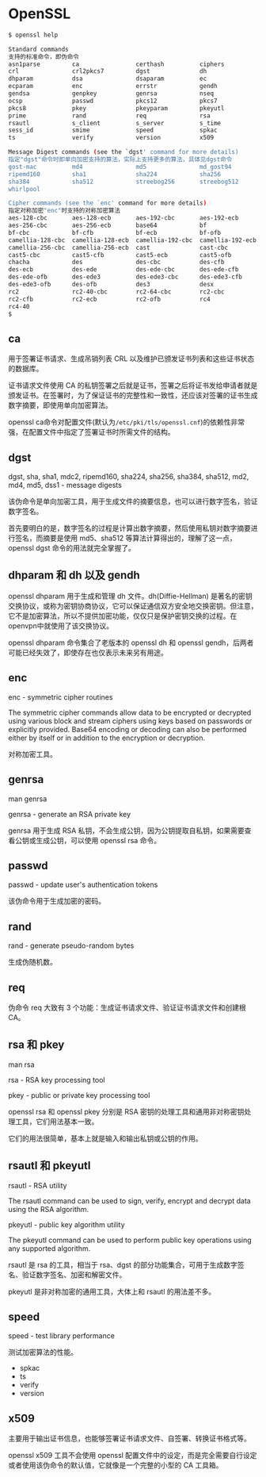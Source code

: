 # OpenSSL

```bash
$ openssl help

Standard commands
支持的标准命令，即伪命令
asn1parse         ca                certhash          ciphers
crl               crl2pkcs7         dgst              dh
dhparam           dsa               dsaparam          ec
ecparam           enc               errstr            gendh
gendsa            genpkey           genrsa            nseq
ocsp              passwd            pkcs12            pkcs7
pkcs8             pkey              pkeyparam         pkeyutl
prime             rand              req               rsa
rsautl            s_client          s_server          s_time
sess_id           smime             speed             spkac
ts                verify            version           x509

Message Digest commands (see the `dgst' command for more details)
指定"dgst"命令时即单向加密支持的算法，实际上支持更多的算法，具体见dgst命令
gost-mac          md4               md5               md_gost94
ripemd160         sha1              sha224            sha256
sha384            sha512            streebog256       streebog512
whirlpool

Cipher commands (see the `enc' command for more details)
指定对称加密"enc"时支持的对称加密算法
aes-128-cbc       aes-128-ecb       aes-192-cbc       aes-192-ecb
aes-256-cbc       aes-256-ecb       base64            bf
bf-cbc            bf-cfb            bf-ecb            bf-ofb
camellia-128-cbc  camellia-128-ecb  camellia-192-cbc  camellia-192-ecb
camellia-256-cbc  camellia-256-ecb  cast              cast-cbc
cast5-cbc         cast5-cfb         cast5-ecb         cast5-ofb
chacha            des               des-cbc           des-cfb
des-ecb           des-ede           des-ede-cbc       des-ede-cfb
des-ede-ofb       des-ede3          des-ede3-cbc      des-ede3-cfb
des-ede3-ofb      des-ofb           des3              desx
rc2               rc2-40-cbc        rc2-64-cbc        rc2-cbc
rc2-cfb           rc2-ecb           rc2-ofb           rc4
rc4-40
$
```






## ca


用于签署证书请求、生成吊销列表 CRL 以及维护已颁发证书列表和这些证书状态的数据库。

证书请求文件使用 CA 的私钥签署之后就是证书，签署之后将证书发给申请者就是颁发证书。在签署时，为了保证证书的完整性和一致性，还应该对签署的证书生成数字摘要，即使用单向加密算法。

openssl ca命令对配置文件(默认为`/etc/pki/tls/openssl.cnf`)的依赖性非常强，在配置文件中指定了签署证书时所需文件的结构。


## dgst

dgst, sha, sha1, mdc2, ripemd160, sha224, sha256, sha384, sha512, md2, md4, md5, dss1 - message digests

该伪命令是单向加密工具，用于生成文件的摘要信息，也可以进行数字签名，验证数字签名。

首先要明白的是，数字签名的过程是计算出数字摘要，然后使用私钥对数字摘要进行签名，而摘要是使用 md5、sha512 等算法计算得出的，理解了这一点，openssl dgst 命令的用法就完全掌握了。



## dhparam 和 dh 以及 gendh

openssl dhparam 用于生成和管理 dh 文件。dh(Diffie-Hellman) 是著名的密钥交换协议，或称为密钥协商协议，它可以保证通信双方安全地交换密钥。但注意，它不是加密算法，所以不提供加密功能，仅仅只是保护密钥交换的过程。在 openvpn中就使用了该交换协议。

openssl dhparam 命令集合了老版本的 openssl dh 和 openssl gendh，后两者可能已经失效了，即使存在也仅表示未来另有用途。


## enc

enc - symmetric cipher routines

The symmetric cipher commands allow data to be encrypted or decrypted using various block and stream ciphers using keys based on passwords or explicitly provided. Base64 encoding or decoding can also be performed either by itself or in addition to the encryption or decryption.

对称加密工具。





## genrsa

man genrsa

genrsa - generate an RSA private key

genrsa 用于生成 RSA 私钥，不会生成公钥，因为公钥提取自私钥，如果需要查看公钥或生成公钥，可以使用 openssl rsa 命令。





## passwd

passwd - update user's authentication tokens

该伪命令用于生成加密的密码。














## rand

rand - generate pseudo-random bytes

生成伪随机数。






## req

伪命令 req 大致有 3 个功能：生成证书请求文件、验证证书请求文件和创建根CA。


## rsa 和 pkey

man rsa

rsa - RSA key processing tool

pkey - public or private key processing tool

openssl rsa 和 openssl pkey 分别是 RSA 密钥的处理工具和通用非对称密钥处理工具，它们用法基本一致。

它们的用法很简单，基本上就是输入和输出私钥或公钥的作用。



## rsautl 和 pkeyutl

rsautl - RSA utility

The rsautl command can be used to sign, verify, encrypt and decrypt data using the RSA algorithm.

pkeyutl - public key algorithm utility

The pkeyutl command can be used to perform public key operations using any supported algorithm.

rsautl 是 rsa 的工具，相当于 rsa、dgst 的部分功能集合，可用于生成数字签名、验证数字签名、加密和解密文件。

pkeyutl 是非对称加密的通用工具，大体上和 rsautl 的用法差不多。






## speed

speed - test library performance

测试加密算法的性能。

* spkac
* ts
* verify
* version

## x509

主要用于输出证书信息，也能够签署证书请求文件、自签署、转换证书格式等。

openssl x509 工具不会使用 openssl 配置文件中的设定，而是完全需要自行设定或者使用该伪命令的默认值，它就像是一个完整的小型的 CA 工具箱。











